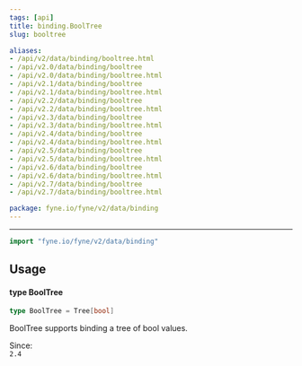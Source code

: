 ```yaml
---
tags: [api]
title: binding.BoolTree
slug: booltree

aliases:
- /api/v2/data/binding/booltree.html
- /api/v2.0/data/binding/booltree
- /api/v2.0/data/binding/booltree.html
- /api/v2.1/data/binding/booltree
- /api/v2.1/data/binding/booltree.html
- /api/v2.2/data/binding/booltree
- /api/v2.2/data/binding/booltree.html
- /api/v2.3/data/binding/booltree
- /api/v2.3/data/binding/booltree.html
- /api/v2.4/data/binding/booltree
- /api/v2.4/data/binding/booltree.html
- /api/v2.5/data/binding/booltree
- /api/v2.5/data/binding/booltree.html
- /api/v2.6/data/binding/booltree
- /api/v2.6/data/binding/booltree.html
- /api/v2.7/data/binding/booltree
- /api/v2.7/data/binding/booltree.html

package: fyne.io/fyne/v2/data/binding
---
```



---
```go
import "fyne.io/fyne/v2/data/binding"
```

## Usage

#### type BoolTree

```go
type BoolTree = Tree[bool]
```

BoolTree supports binding a tree of bool values.


<div class="since">Since: <code>
2.4</code></div>
